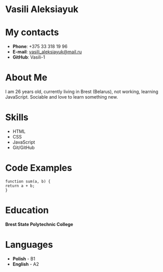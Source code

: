 # Vasili Aleksiayuk
# My contacts
* **Phone**: +375 33 318 19 96
* **E-mail**: vasili_aleksiayuk@mail.ru
* **GitHub**: Vasili-1
# About Me
I am 26 years old, currently living in Brest (Belarus), not working, learning JavaScript. Sociable and love to learn something new.
# Skills
* HTML
* CSS
* JavaScript
* Git/GitHub
# Code Examples
```
function sum(a, b) {
return a + b;
}
```
# Education
**Brest State Polytechnic College**
# Languages
* **Polish** - B1
* **English** - A2
